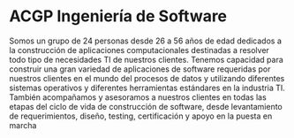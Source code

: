 # ACGP Ingeniería de Software
Somos un grupo de 24 personas desde 26 a 56 años de edad dedicados a la construcción de aplicaciones computacionales destinadas a resolver todo tipo de necesidades TI de nuestros clientes. Tenemos capacidad para construir una gran variedad de aplicaciones de software requeridas por nuestros clientes en el mundo del procesos de datos y utilizando diferentes sistemas operativos y diferentes herramientas estándares en la industria TI. También acompañamos y asesoramos a nuestros clientes en todas las etapas del ciclo de vida de construcción de software, desde levantamiento de requerimientos, diseño, testing, certificación y apoyo en la puesta en marcha
